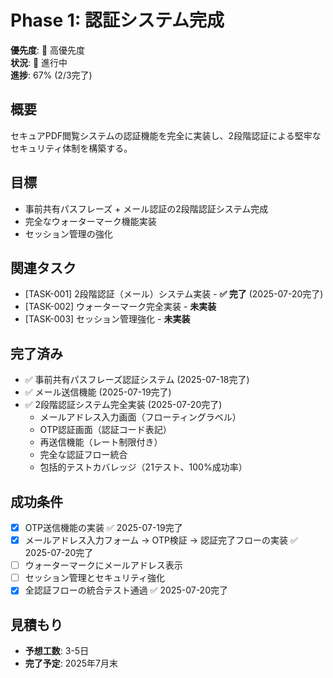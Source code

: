 # Phase 1: 認証システム完成

**優先度**: 🔴 高優先度  
**状況**: 🔄 進行中  
**進捗**: 67% (2/3完了)

## 概要
セキュアPDF閲覧システムの認証機能を完全に実装し、2段階認証による堅牢なセキュリティ体制を構築する。

## 目標
- 事前共有パスフレーズ + メール認証の2段階認証システム完成
- 完全なウォーターマーク機能実装
- セッション管理の強化

## 関連タスク
- [TASK-001] 2段階認証（メール）システム実装 - **✅ 完了** (2025-07-20完了)
- [TASK-002] ウォーターマーク完全実装 - **未実装**
- [TASK-003] セッション管理強化 - **未実装**

## 完了済み
- ✅ 事前共有パスフレーズ認証システム (2025-07-18完了)
- ✅ メール送信機能 (2025-07-19完了)
- ✅ 2段階認証システム完全実装 (2025-07-20完了)
  - メールアドレス入力画面（フローティングラベル）
  - OTP認証画面（認証コード表記）
  - 再送信機能（レート制限付き）
  - 完全な認証フロー統合
  - 包括的テストカバレッジ（21テスト、100%成功率）

## 成功条件
- [x] OTP送信機能の実装 ✅ 2025-07-19完了
- [x] メールアドレス入力フォーム → OTP検証 → 認証完了フローの実装 ✅ 2025-07-20完了
- [ ] ウォーターマークにメールアドレス表示
- [ ] セッション管理とセキュリティ強化
- [x] 全認証フローの統合テスト通過 ✅ 2025-07-20完了

## 見積もり
- **予想工数**: 3-5日
- **完了予定**: 2025年7月末